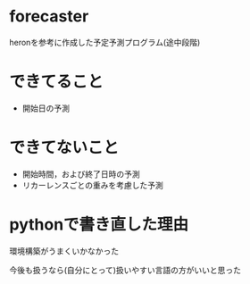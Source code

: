 # forecaster
heronを参考に作成した予定予測プログラム(途中段階)

# できてること
+ 開始日の予測

# できてないこと
+ 開始時間，および終了日時の予測
+ リカーレンスごとの重みを考慮した予測

# pythonで書き直した理由
 環境構築がうまくいかなかった
 
 今後も扱うなら(自分にとって)扱いやすい言語の方がいいと思った
